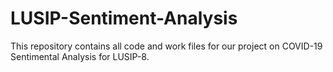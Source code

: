 # LUSIP-Sentiment-Analysis
This repository contains all code and work files for our project on COVID-19 Sentimental Analysis for LUSIP-8.
